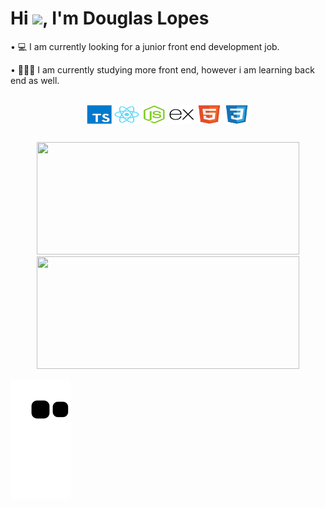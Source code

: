 <h1 align="left">Hi <img src="https://raw.githubusercontent.com/kaueMarques/kaueMarques/master/hi.gif" width="30px">, I'm Douglas Lopes</h1>

<p>• 💻 I am currently looking for a junior front end development job.</p>
<p>• 👨🏻‍💻 I am currently studying more front end, however i am learning back end as well.</p>


<div style="display: inline_block" align="center"><br>
  <img align="center" alt="Douglas-Ts" height="30" width="40" src="https://raw.githubusercontent.com/devicons/devicon/master/icons/typescript/typescript-plain.svg">
  <img align="center" alt="Douglas-React" height="30" width="40" src="https://raw.githubusercontent.com/devicons/devicon/master/icons/react/react-original.svg">
  <img align="center" alt="Douglas-Node" height="30" width="40" src="https://github.com/devicons/devicon/blob/master/icons/nodejs/nodejs-original.svg">
  <img align="center" alt="Douglas-Express" height="30" width="40" src="https://github.com/devicons/devicon/blob/master/icons/express/express-original.svg">
  <img align="center" alt="Douglas-HTML" height="30" width="40" src="https://raw.githubusercontent.com/devicons/devicon/master/icons/html5/html5-original.svg">
  <img align="center" alt="Douglas-CSS" height="30" width="40" src="https://raw.githubusercontent.com/devicons/devicon/master/icons/css3/css3-original.svg">
</div>

##

<div align="center">
  <a href="https://github.com/DouglasL7">
  <img height="180em" width="420em" src="https://github-readme-stats.vercel.app/api?username=DouglasL7&show_icons=true&theme=dracula&include_all_commits=true&count_private=true"/>
  <img height="180em" width="420em" src="https://github-readme-stats.vercel.app/api/top-langs/?username=DouglasL7&layout=compact&langs_count=7&theme=dracula"/>
</div>
  
 ![Snake animation](https://github.com/rafaballerini/rafaballerini/blob/output/github-contribution-grid-snake.svg)

